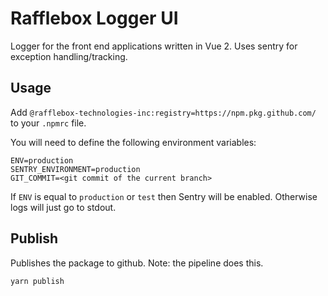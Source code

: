 # Rafflebox Logger UI

Logger for the front end applications written in Vue 2. Uses sentry for exception handling/tracking.

## Usage

Add `@rafflebox-technologies-inc:registry=https://npm.pkg.github.com/` to your `.npmrc` file.

You will need to define the following environment variables:

```
ENV=production
SENTRY_ENVIRONMENT=production
GIT_COMMIT=<git commit of the current branch>
```

If `ENV` is equal to `production` or `test` then Sentry will be enabled. Otherwise logs will just go to stdout.

## Publish

Publishes the package to github. Note: the pipeline does this.

`yarn publish`
